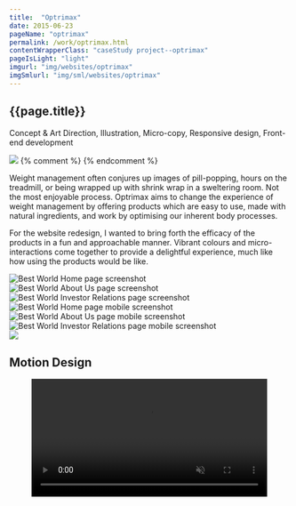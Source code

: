 ```yaml
---
title:  "Optrimax"
date: 2015-06-23
pageName: "optrimax"
permalink: /work/optrimax.html
contentWrapperClass: "caseStudy project--optrimax"
pageIsLight: "light"
imgurl: "img/websites/optrimax"
imgSmlurl: "img/sml/websites/optrimax"
---
```


<section class="csIntro csIntro--websitesOptrimax">
	<h1>{{page.title}}</h1>
	<div class="csIntro__role">
		<p>Concept & Art Direction, Illustration, Micro-copy, Responsive design, Front-end development</p>
	</div>
	<img src="{{ site.baseurl }}/img/{{page.pageType}}s/{{page.pageName}}/intro__bg.jpg" class="hidden">
	{% comment %}
<!-- 	<div class="csIntro__enzymesContainer">
	<div class="csIntro__enzymeswrap csIntro__enzymeswrap--3">
		<div class="csIntro__enzymes csIntro__enzymes3 csIntro__enzymes3--a"></div>
		<div class="csIntro__enzymes csIntro__enzymes3 csIntro__enzymes3--b"></div>
		<div class="csIntro__enzymes csIntro__enzymes3 csIntro__enzymes3--c"></div>
	</div>
	<div class="csIntro__enzymeswrap csIntro__enzymeswrap--2">
		<div class="csIntro__enzymes csIntro__enzymes2 csIntro__enzymes2--a"></div>
		<div class="csIntro__enzymes csIntro__enzymes2 csIntro__enzymes2--b"></div>
	</div>
	<div class="csIntro__enzymeswrap csIntro__enzymeswrap--1">
		<div class="csIntro__enzymes csIntro__enzymes1 csIntro__enzymes1--a"></div>
		<div class="csIntro__enzymes csIntro__enzymes1 csIntro__enzymes1--b"></div>
		<div class="csIntro__enzymes csIntro__enzymes1 csIntro__enzymes1--c"></div>
		<div class="csIntro__enzymes csIntro__enzymes1 csIntro__enzymes1--d"></div>
	</div>
</div> -->
{% endcomment %}
</section>
<section class="csProfile">
<div class="csIntro__standfast">
	<p>Weight management often conjures up images of pill-popping, hours on the treadmill, or being wrapped up with shrink wrap in a sweltering room. Not the most enjoyable process. Optrimax aims to change the experience of weight management by offering products which are easy to use, made with natural ingredients, and work by optimising our inherent body processes.</p>
	<p>For the website redesign, I wanted to bring forth the efficacy of the products in a fun and approachable manner. Vibrant colours and micro-interactions come together to provide a delightful experience, much like how using the products would be like.</p>
</div>	
</section>
<section class="csScreenshots">
	<div class="browserWrap browserWrap--desktop">
		<div class="browser browser--desktop">
			<img src="{{ site.baseurl }}/{{page.imgSmlurl}}/screenshot-home.jpg" data-src="{{ site.baseurl }}/{{page.imgurl}}/screenshot-home.jpg" alt="Best World Home page screenshot" class="lazy">
		</div>
		<div class="browser browser--desktop">
			<img src="{{ site.baseurl }}/{{page.imgSmlurl}}/screenshot-product-body-gel.jpg" data-src="{{ site.baseurl }}/{{page.imgurl}}/screenshot-product-body-gel.jpg" alt="Best World About Us page screenshot" class="lazy">
		</div>
		<div class="browser browser--desktop">
			<img src="{{ site.baseurl }}/{{page.imgSmlurl}}/screenshot-why-optrimax.jpg" data-src="{{ site.baseurl }}/{{page.imgurl}}/screenshot-why-optrimax.jpg" alt="Best World Investor Relations page screenshot" class="lazy">
		</div>
	</div>
	<div class="browserWrap browserWrap--mobile">
		<div class="browser browser--mobile">
			<img src="{{ site.baseurl }}/{{page.imgSmlurl}}/screenshot-home-mobile.jpg" data-src="{{ site.baseurl }}/{{page.imgurl}}/screenshot-home-mobile.jpg" alt="Best World Home page mobile screenshot" class="lazy">
		</div>
		<div class="browser browser--mobile">
			<img src="{{ site.baseurl }}/{{page.imgSmlurl}}/screenshot-product-mobile.jpg" data-src="{{ site.baseurl }}/{{page.imgurl}}/screenshot-product-mobile.jpg" alt="Best World About Us page mobile screenshot" class="lazy">
		</div>
		<div class="browser browser--mobile">
			<img src="{{ site.baseurl }}/{{page.imgSmlurl}}/screenshot-why-mobile.jpg" data-src="{{ site.baseurl }}/{{page.imgurl}}/screenshot-why-mobile.jpg" alt="Best World Investor Relations page mobile screenshot" class="lazy">
		</div>
	</div>
</section>
<section class="csDetails csDetails--1">
	<img src="{{site.baseurl}}/{{page.imgSmlurl}}/details-1.jpg" data-src="{{site.baseurl}}/{{page.imgurl}}/details-1.jpg" class="lazy">
</section>
<section class="csAtmosphere">
	<h2>Motion Design</h2>
	<div class="csAtmosphere__motionWrap">
		<figure>
			<div class="browser browser--desktop">
				<video class="motionDesignVideos" width="100%" preload controls muted loop>
					<source src="{{ site.baseurl }}/vid/websites/optrimax/motion-product-1.mp4" type="video/mp4">
				</video>
			</div>
		</figure>
	</div>
</section>